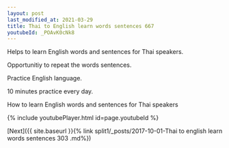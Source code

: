 ```yaml
---
layout: post
last_modified_at: 2021-03-29
title: Thai to English learn words sentences 667 
youtubeId: _POAvK0cNk8
---
```

 
 
Helps to learn English words and sentences for Thai speakers.

Opportunitiy to repeat the words sentences. 

Practice English language. 
 
10 minutes practice every day. 
 
How to learn English words and sentences for Thai speakers 
 
{% include youtubePlayer.html id=page.youtubeId %}
 
 
[Next]({{ site.baseurl }}{% link  split1/_posts/2017-10-01-Thai to english learn words sentences 303 .md%})
 
